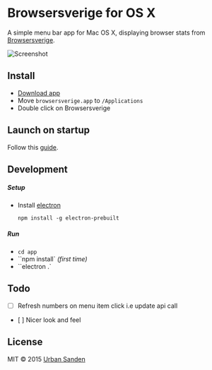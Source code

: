 # Browsersverige for OS X

A simple menu bar app for Mac OS X, displaying browser stats from [Browsersverige](http://browsersverige.se/).

![Screenshot](https://cloud.githubusercontent.com/assets/307676/9176338/18aa9046-3f8b-11e5-80ed-cb1ff1841ce6.png)

## Install

+ [Download app](http://browsersverige.se/apps)
+ Move ``browsersverige.app`` to ``/Applications``
+ Double click on Browsersverige

## Launch on startup

Follow this [guide](https://github.com/sindresorhus/guides/blob/master/launch-app-on-startup-osx.md).

## Development

##### Setup

- Install [electron](http://electron.atom.io/)

	`npm install -g electron-prebuilt`

##### Run

- ``cd app``
- ``npm install` *(first time)*
- ``electron .`

## Todo
- [ ] Refresh numbers on menu item click i.e update api call
- [ ] Nicer look and feel

## License

MIT © 2015 [Urban Sanden](http://twitter.com/urre)